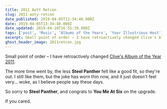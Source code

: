 ```yaml
---
title: 2011 AotY Retcon
slug: 2011-aoty-retcon
date_published: 2019-04-05T13:34:48.000Z
date: 2019-04-05T13:34:48.000Z
date_updated: 2019-04-10T16:55:39.000Z
tags: ['post', 'Music', 'Albums of the Years', 'Your Illustrious Host']
excerpt: Small point of order – I have retroactively changed Clive's Album of the Year 2011.
ghost_header_image: 2011retcon.jpg
---
```


Small point of order – I have retroactively changed [Clive's Album of the Year 2011](/clives-album-of-the-year-2011/).

The more time went by, the less **Steel Panther** felt like a good fit, so they're out. I still like them, but the joke has worn thin now, and it just doesn't feel very... woke, as I believe people say these days.

So sorry to **Steel Panther**, and congrats to **You Me At Six** on the upgrade.

If you cared.
